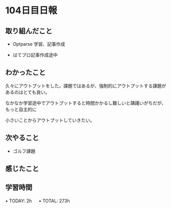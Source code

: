 # 104日目日報

## 取り組んだこと
- Optparse 学習、記事作成

- はてブロ記事作成途中
  
## わかったこと
久々にアウトプットをした。課題ではあるが、強制的にアウトプットする課題があるのはとても良い。

なかなか学習途中でアウトプットすると時間かかるし難しいと躊躇いがちだが、もっと自主的に

小さいことからアウトプットしていきたい。

## 次やること
- ゴルフ課題
  
## 感じたこと
  
## 学習時間
• TODAY: 2h
　
• TOTAL: 273h
